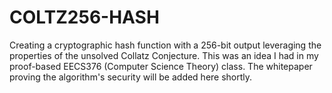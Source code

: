 # COLTZ256-HASH
Creating a cryptographic hash function with a 256-bit output leveraging the properties of the unsolved Collatz Conjecture. This was an idea I had in my proof-based EECS376 (Computer Science Theory) class. The whitepaper proving the algorithm's security will be added here shortly.
